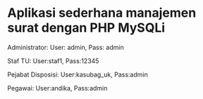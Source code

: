 # Aplikasi sederhana manajemen surat dengan PHP MySQLi

Administrator:
User: admin, Pass: admin

Staf TU:
User:staf1, Pass:12345

Pejabat Disposisi:
User:kasubag_uk, Pass:admin

Pegawai:
User:andika, Pass:admin
